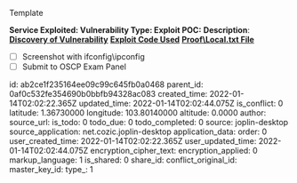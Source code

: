 Template

**Service Exploited:
Vulnerability Type:
Exploit POC:**
**Description**:
**<ins>Discovery of Vulnerability</ins>**
**<ins>Exploit Code Used</ins>**
**<ins>Proof\\Local.txt File</ins>**

- [ ] Screenshot with ifconfig\\ipconfig
- [ ] Submit to OSCP Exam Panel

id: ab2ce1f235164ee09c99c645fb0a0468
parent_id: 0af0c532fe354690b0bbfb94328ac083
created_time: 2022-01-14T02:02:22.365Z
updated_time: 2022-01-14T02:02:44.075Z
is_conflict: 0
latitude: 1.36730000
longitude: 103.80140000
altitude: 0.0000
author: 
source_url: 
is_todo: 0
todo_due: 0
todo_completed: 0
source: joplin-desktop
source_application: net.cozic.joplin-desktop
application_data: 
order: 0
user_created_time: 2022-01-14T02:02:22.365Z
user_updated_time: 2022-01-14T02:02:44.075Z
encryption_cipher_text: 
encryption_applied: 0
markup_language: 1
is_shared: 0
share_id: 
conflict_original_id: 
master_key_id: 
type_: 1